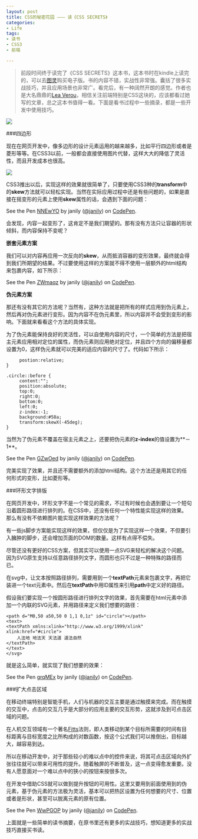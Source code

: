 ```yaml
---
layout: post
title: CSS的秘密花园 ——— 读《CSS SECRETS》
categories:
- Life
tags:
- 读书
- CSS3
- 前端

---
```


> 前段时间终于读完了《CSS SECRETS》这本书，这本书时在kindle上读完的，可以去[图灵](http://www.ituring.com.cn/book/1695)购买电子版。书的内容不错，实战性非常强。囊括了很多实战技巧，并且应用场景也非常广。看完后，有一种阔然开朗的感觉。作者也是大名鼎鼎的[Lea Verou](http://lea.verou.me/)，相信关注前端特别是CSS这块的，应该都看过她写的文章，总之这本书值得一看。下面是看书过程中一些摘录，都是一些开发中使用技巧。

![](http://ww3.sinaimg.cn/large/0060lm7Tgw1f3o8ipwhs9j30be0dwwf8.jpg)

###四边形

现在在网页开发中，像多边形的设计元素运用的越来越多，比如平行四边形或者是菱形等等。在CSS3以前，一般都会直接使用图片代替，这样大大的降低了灵活性，而且开发成本也很高。

![](http://ww1.sinaimg.cn/large/0060lm7Tgw1f3o8z4eonuj30go0fsad0.jpg)

CSS3推出以后，实现这样的效果就很简单了，只要使用CSS3种的**transform**中的**skew**方法就可以轻松实现。当然在实际应用过程中还是有些问题的，如果是直接在摇变形的元素上使用**skew**属性的话，会遇到下面的问题：

<p data-height="300" data-theme-id="17491" data-slug-hash="NNEwYO" data-default-tab="css,result" data-user="janily" data-embed-version="2" class="codepen">See the Pen <a href="http://codepen.io/janily/pen/NNEwYO/">NNEwYO</a> by janily (<a href="http://codepen.io/janily">@janily</a>) on <a href="http://codepen.io">CodePen</a>.</p>
<script async src="//assets.codepen.io/assets/embed/ei.js"></script>

会发现，内容一起变形了，这肯定不是我们期望的。那有没有方法只让容器的形状倾斜，而内容保持不变呢？

**嵌套元素方案**

我们可以对内容再应用一次反向的**skew**，从而抵消容器的变形效果，最终就会得到我们所期望的结果。不过要使用这样的方案就不得不使用一层额外的html结构来包裹内容，如下所示：

<p data-height="300" data-theme-id="17491" data-slug-hash="ZWmaqz" data-default-tab="css,result" data-user="janily" data-embed-version="2" class="codepen">See the Pen <a href="http://codepen.io/janily/pen/ZWmaqz/">ZWmaqz</a> by janily (<a href="http://codepen.io/janily">@janily</a>) on <a href="http://codepen.io">CodePen</a>.</p>
<script async src="//assets.codepen.io/assets/embed/ei.js"></script>

**伪元素方案**

那还有没有其它的方法呢？当然有，这种方法就是把所有的样式应用到伪元素上，然后再对伪元素进行变形。因为内容不在伪元素里，所以内容并不会受到变形的影响。下面就来看看这个方法的具体实现。

为了伪元素能保持良好的灵活性，可以自使用内容的尺寸，一个简单的方法是把宿主元素应用相对定位的属性，而伪元素则应用绝对定位，并且四个方向的偏移量都设置为0，这样伪元素就可以完美的适应内容的尺寸了。代码如下所示：


```.circle {
     postion:relative;
}

.circle::before {
     content:"";
     position:absolute;
     top:0;
     right:0;
     bottom:0;
     left:0;
     z-index:-1;
     background:#58a;
     transform:skewX(-45deg);
}
```

当然为了伪元素不覆盖在宿主元素之上，还要把伪元素的**z-index**的值设置为**－1**。

<p data-height="300" data-theme-id="17491" data-slug-hash="GZwOed" data-default-tab="css,result" data-user="janily" data-embed-version="2" class="codepen">See the Pen <a href="http://codepen.io/janily/pen/GZwOed/">GZwOed</a> by janily (<a href="http://codepen.io/janily">@janily</a>) on <a href="http://codepen.io">CodePen</a>.</p>
<script async src="//assets.codepen.io/assets/embed/ei.js"></script>

完美实现了效果，并且还不需要额外的添加html结构。这个方法还是用其它的任何形式的变形，比如菱形等。

###环形文字排版

在网页开发中，环形文字不是一个常见的需求，不过有时候也会遇到要让一个短句沿着圆形路径进行排列的。在CSS中，还没有任何一个特性能实现这样的效果。那么有没有不依赖图片能实现这样效果的方法呢？

有一些js脚步方案能实现这样的效果，但仅仅是为了实现这样一个效果，不但要引入臃肿的脚步，还会增加页面的DOM的数量。这样有点得不偿失。

尽管还没有更好的CSS方案，但其实可以使用一点SVG来轻松的解决这个问题。因为SVG原生支持以任意路径排列文字，而圆形也只不过是一种特殊的路径而已。

在svg中，让文本按照路径排列，需要用到一个**textPath**元素来包裹文字，再把它装进一个text元素中。然后在**textPath**中用ID属性来引用**path**中定义好的路径。

假设我们要实现一个按圆形路径进行排列文字的效果，首先需要在html元素中添加一个内联的SVG元素，并用路径来定义我们想要的路径：


```<svg viewBox="0 0 100 100">
<path d="M0,50 a50,50 0 1,1 0,1z" id="circle"></path>
<text>
<textPath xmlns:xlink="http://www.w3.org/1999/xlink" xlink:href="#circle">
	人法地 地法天 天法道 道法自然
</textPath>
</text>
</svg>
```

就是这么简单，就实现了我们想要的效果：

<p data-height="393" data-theme-id="17491" data-slug-hash="grqMEx" data-default-tab="css,result" data-user="janily" data-embed-version="2" class="codepen">See the Pen <a href="http://codepen.io/janily/pen/grqMEx/">grqMEx</a> by janily (<a href="http://codepen.io/janily">@janily</a>) on <a href="http://codepen.io">CodePen</a>.</p>
<script async src="//assets.codepen.io/assets/embed/ei.js"></script>

###扩大点击区域

在移动终端特别是智能手机，人们与机器的交互主要是通过触摸来完成。而在触摸的交互中，点击的交互几乎是大部分的应用主要的交互形势，这就涉及到可点击区域的问题。

在人机交互领域有一个著名[Fitts](http://simonwallner.at/ext/fitts/)法则，即人类移动到某个目标所需要的时间有目标距离与目标宽度之比所构成的对数函数，按这个公式我们可以推倒出，目标越大，越容易到达。

所以在移动开发中，对于那些较小的难以点中的控件来说，将其可点击区域向外扩张往往就可以带来可用性的提升。随着触屏的不断普及，这一点变得愈发重要。没有人愿意面对一个难以点中的狭小的按钮来按很多次。

在开发中借助CSS就可以做到提升按钮的可用性。这里又要用到前面使用到的伪元素，基于伪元素的方法极为灵活，基本可以把热区设置为任何想要的尺寸、位置或者是形状，甚至可以脱离元素的原有位置。

<p data-height="377" data-theme-id="17491" data-slug-hash="WwPGOP" data-default-tab="css,result" data-user="janily" data-embed-version="2" class="codepen">See the Pen <a href="http://codepen.io/janily/pen/WwPGOP/">WwPGOP</a> by janily (<a href="http://codepen.io/janily">@janily</a>) on <a href="http://codepen.io">CodePen</a>.</p>
<script async src="//assets.codepen.io/assets/embed/ei.js"></script>

上面就是一些简单的读书摘要，在原书里还有更多的实战技巧，想知道更多的实战技巧直接买书读。







